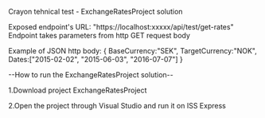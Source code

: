 Crayon tehnical test - ExchangeRatesProject solution

Exposed endpoint's URL: "https://localhost:xxxxx/api/test/get-rates" 
Endpoint takes parameters from http GET request body

Example of JSON http body:
{ BaseCurrency:"SEK", TargetCurrency:"NOK", Dates:["2015-02-02", "2015-06-03", "2016-07-07"] }


--How to run the ExchangeRatesProject solution--

1.Download project ExchangeRatesProject

2.Open the project through Visual Studio and run it on ISS Express
